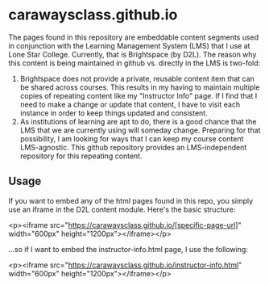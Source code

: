 # carawaysclass.github.io
The pages found in this repository are embeddable content segments used in conjunction with the Learning Management System (LMS) that I use at Lone Star College.  Currently, that is Brightspace (by D2L).  The reason why this content is being maintained in github vs. directly in the LMS is two-fold:  

1. Brightspace does not provide a private, reusable content item that can be shared across courses.  This results in my having to maintain multiple copies of repeating content like my "Instructor Info" page.  If I find that I need to make a change or update that content, I have to visit each instance in order to keep things updated and consistent.  
2. As institutions of learning are apt to do, there is a good chance that the LMS that we are currently using will someday change.  Preparing for that possibility, I am looking for ways that I can keep my course content LMS-agnostic.  This github repository provides an LMS-independent repository for this repeating content.  

## Usage  
If you want to embed any of the html pages found in this repo, you simply use an iframe in the D2L content module.  Here's the basic structure:  

&lt;p&gt;&lt;iframe src="https://carawaysclass.github.io/[specific-page-url]" width="600px" height="1200px"&gt;&lt;/iframe&gt;&lt;/p&gt;

...so if I want to embed the instructor-info.html page, I use the following:

&lt;p&gt;&lt;iframe src="https://carawaysclass.github.io/instructor-info.html" width="600px" height="1200px"&gt;&lt;/iframe&gt;&lt;/p&gt;
